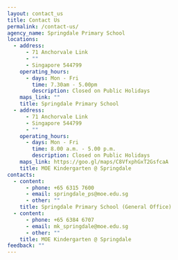 ```yaml
---
layout: contact_us
title: Contact Us
permalink: /contact-us/
agency_name: Springdale Primary School
locations:
  - address:
      - 71 Anchorvale Link
      - ""
      - Singapore 544799
    operating_hours:
      - days: Mon - Fri
        time: 7.30am - 5.00pm
        description: Closed on Public Holidays
    maps_link: ""
    title: Springdale Primary School
  - address:
      - 71 Anchorvale Link
      - Singapore 544799
      - ""
    operating_hours:
      - days: Mon - Fri
        time: 8.00 a.m. - 5.00 p.m.
        description: Closed on Public Holidays
    maps_link: https://goo.gl/maps/C8VfxphGxT2GsfcaA
    title: MOE Kindergarten @ Springdale
contacts:
  - content:
      - phone: +65 6315 7600
      - email: springdale_ps@moe.edu.sg
      - other: ""
    title: Springdale Primary School (General Office)
  - content:
      - phone: +65 6384 6707
      - email: mk_springdale@moe.edu.sg
      - other: ""
    title: MOE Kindergarten @ Springdale
feedback: ""
---
```


